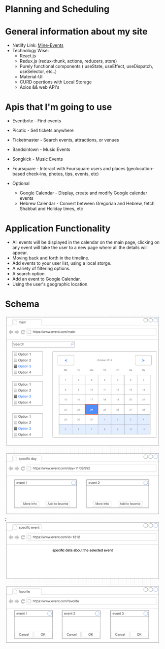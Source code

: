 # Planning and Scheduling

# General information about my site
* Netlify Link: [Mine-Events](https://mine-events.netlify.app "Mine-Events")
* Technology Wise:
    * React.js
    * Redux.js (redux-thunk, actions, reducers, store)
    * Purely functional components ( useState, useEffect, useDispatch, useSelector, etc..)
    * Material-UI
    * CURD opertions with Local Storage
    * Axios && web API's

# Apis that I'm going to use
* Eventbrite - Find events
* Picatic - Sell tickets anywhere
* Ticketmaster - Search events, attractions, or venues
* Bandsintown - Music Events
* Songkick - Music Events
* Foursquare - Interact with Foursquare users and places (geolocation-based check-ins, photos, tips, events, etc) 

* Optional
    * Google Calendar - Display, create and modify Google calendar events
    * Hebrew Calendar - Convert between Gregorian and Hebrew, fetch Shabbat and Holiday times, etc

# Application Functionality
* All events will be displayed in the calendar on the main page, clicking on any event will take the user to a new page where all the details will appear.
* Moving back and forth in the timeline.
* Add events to your user list, using a local storge.
* A variety of filtering options. 
* A search option.
* Add an event to Google Calendar.
* Using the user's geographic location.

# Schema
![Optional Text](./public/images/schema-01.png);
![Optional Text](./public/images/schema-02.png)
